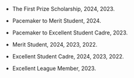 - The First Prize Scholarship, 2024, 2023.

- Pacemaker to Merit Student, 2024.

- Pacemaker to Excellent Student Cadre, 2023.

- Merit Student, 2024, 2023, 2022.

- Excellent Student Cadre, 2024, 2023, 2022.

- Excellent League Member, 2023.